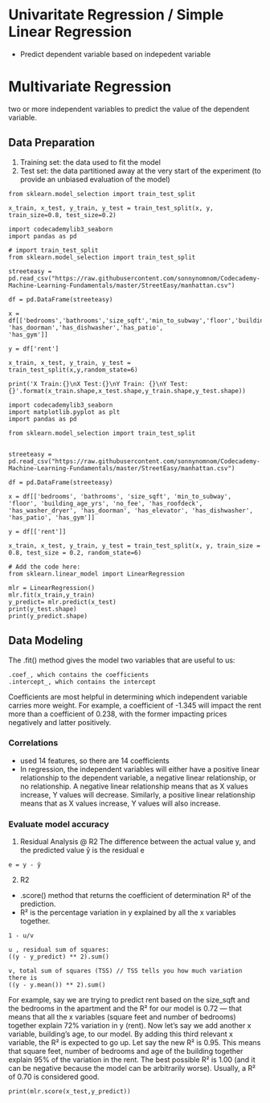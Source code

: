 # Univaritate Regression / Simple Linear Regression
* Predict dependent variable based on indepedent variable 


# Multivariate Regression
two or more independent variables to predict the value of the dependent variable.

## Data Preparation
1. Training set: the data used to fit the model
2. Test set: the data partitioned away at the very start of the experiment (to provide an unbiased evaluation of the model)
```
from sklearn.model_selection import train_test_split
 
x_train, x_test, y_train, y_test = train_test_split(x, y, train_size=0.8, test_size=0.2)
```

```
import codecademylib3_seaborn
import pandas as pd

# import train_test_split
from sklearn.model_selection import train_test_split

streeteasy = pd.read_csv("https://raw.githubusercontent.com/sonnynomnom/Codecademy-Machine-Learning-Fundamentals/master/StreetEasy/manhattan.csv")

df = pd.DataFrame(streeteasy)

x = df[['bedrooms','bathrooms','size_sqft','min_to_subway','floor','building_age_yrs','no_fee','has_roofdeck','has_washer_dryer',
'has_doorman','has_dishwasher','has_patio',
'has_gym']]

y = df['rent']

x_train, x_test, y_train, y_test = train_test_split(x,y,random_state=6)

print('X Train:{}\nX Test:{}\nY Train: {}\nY Test: {}'.format(x_train.shape,x_test.shape,y_train.shape,y_test.shape))

```

```
import codecademylib3_seaborn
import matplotlib.pyplot as plt
import pandas as pd

from sklearn.model_selection import train_test_split


streeteasy = pd.read_csv("https://raw.githubusercontent.com/sonnynomnom/Codecademy-Machine-Learning-Fundamentals/master/StreetEasy/manhattan.csv")

df = pd.DataFrame(streeteasy)

x = df[['bedrooms', 'bathrooms', 'size_sqft', 'min_to_subway', 'floor', 'building_age_yrs', 'no_fee', 'has_roofdeck', 'has_washer_dryer', 'has_doorman', 'has_elevator', 'has_dishwasher', 'has_patio', 'has_gym']]

y = df[['rent']]

x_train, x_test, y_train, y_test = train_test_split(x, y, train_size = 0.8, test_size = 0.2, random_state=6)

# Add the code here:
from sklearn.linear_model import LinearRegression

mlr = LinearRegression()
mlr.fit(x_train,y_train)
y_predict= mlr.predict(x_test)
print(y_test.shape)
print(y_predict.shape)
```

## Data Modeling

The .fit() method gives the model two variables that are useful to us:
```
.coef_, which contains the coefficients
.intercept_, which contains the intercept
```

Coefficients are most helpful in determining which independent variable carries more weight. For example, a coefficient of -1.345 will impact the rent more than a coefficient of 0.238, with the former impacting prices negatively and latter positively.

### Correlations

* used 14 features, so there are 14 coefficients
* In regression, the independent variables will either have a positive linear relationship to the dependent variable, a negative linear relationship, or no relationship. A negative linear relationship means that as X values increase, Y values will decrease. Similarly, a positive linear relationship means that as X values increase, Y values will also increase.

### Evaluate model accuracy

1. Residual Analysis @ R2 
The difference between the actual value y, and the predicted value ŷ is the residual e
```
e = y - ŷ
```

2. R2
* .score() method that returns the coefficient of determination R² of the prediction.
* R² is the percentage variation in y explained by all the x variables together.
```
1 - u/v

u , residual sum of squares:
((y - y_predict) ** 2).sum()

v, total sum of squares (TSS) // TSS tells you how much variation there is
((y - y.mean()) ** 2).sum()
```


For example, say we are trying to predict rent based on the size_sqft and the bedrooms in the apartment and the R² for our model is 0.72 — that means that all the x variables (square feet and number of bedrooms) together explain 72% variation in y (rent).
Now let’s say we add another x variable, building’s age, to our model. By adding this third relevant x variable, the R² is expected to go up. Let say the new R² is 0.95. This means that square feet, number of bedrooms and age of the building together explain 95% of the variation in the rent.
The best possible R² is 1.00 (and it can be negative because the model can be arbitrarily worse). Usually, a R² of 0.70 is considered good.
```
print(mlr.score(x_test,y_predict))
```
